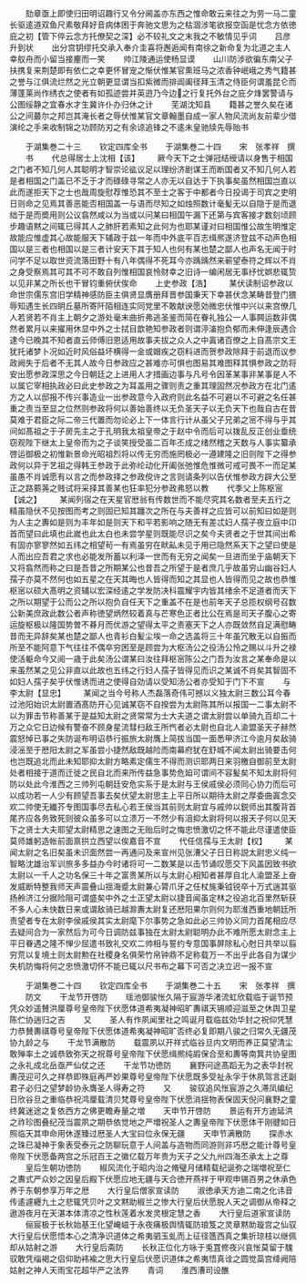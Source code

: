 <!-- { "loadSidebar": true } -->
　　劾章亟上即使归田明诏趣行又令分阃盖亦东西之惟命敢云来往之为劳一马二童长驱逺道双鱼尺素敬拜好音病体困于奔驰文思为之枯涸涉笔欲报空函是忧念方依徳庇之初【管下倅云念方托僚契之深】必不较礼文之末我之不敏情见乎词
　　吕彦升到状
　　出分宫钥缪托交承入奉介圭喜将邂逅闻有南徐之新命复为北道之主人幸舣舟而小留当接麈而一笑
　　帅江陵通运使杨显谟
　　山川防涉欲徧东南父子扶携复来荆楚即有依仁之幸更怀冒宠之惭伏惟某官熏班马之浓香钟岷峨之秀气籍甚之誉与江俱流烂然之光立朝更显谓当扣紫微而排阊阖径拜玉清之侍臣何谓羞昆仑而薄蓬莱尚作绣衣之使者有如孤迹尝并英逰乃今边之行复托外台之庇夕烽罢警请与公图绥静之宜春水才生冀许仆办归休之计
　　芜湖沈知县
　　籍甚之誉久矣在诸公之间蕞尔之邦岂其淹长者之辱伏惟某官文章翰墨自成一家人物风流尚友前辈少借演纶之手来收制锦之功顾防刃之有余谅追锋之不逺未皇驰牍先辱贻书





　　于湖集巻二十三
　　钦定四库全书
　　于湖集巻二十四
　　宋　张孝祥　撰
　　书
　　代总得居士上沈相【该】
　　厥今天下之士弹冠结绶请以身售于相国之门者不知几何人其聪明才智崇论谹议足以理纷济剧谋王而断国者又不知几何人若是者相国之门盖已不乏于才而碌碌寻常之人亦无以自达于下执事矣虽然相国岂直以此而遂拒天下之士也哉周旋慰荐惟恐其不至士之客于中都者今日投谒于司宾之吏明日则命之见焉其善恶能否相国盖一与语而尽知之如烛照数计毫髪无以自隐于是而退绌于是而奬用则公议翕然咸以为当或以问某曰相国午漏下还第与宾客接才数刻顷顾步趣语黙之间辄已得其人之肺肝若素知之此何为也耶某谨对曰相国惟公故生明惟定故能应惟虚其心故能服天下辅政于兹一年而中外底平百志缉熈遂济登兹不动声色相国以是三者也相国以是三者计安天下其于知人也何有某也楚之鄙人也声名无闻于时问学不足以取世资流落田野十有八年偶得不死耳今亦踽踽然来蕲望泰符之辉以不肖之身受察焉其可其不可不敢自列惟相国哀怜财幸之旧诗一编闲居无事纾忧娯悲辄贽以见非某之所长也干冒钧重俯伏俟命
　　上史参政【浩】
　　某伏读制诏参政以命世宗儒东宫旧学精神感防臣主俱贤显膺册拜晋参国秉天下幸甚伏念某畴昔登门猥辱知遇生长四眀丘墓所寄阡陌相连实同党里不敢献谀愿効微忠伏惟中兴以来宫僚几人若贤若不肖主上朝夕之游处毫末曲折弗逃圣鉴而简在眷礼独公一人事闗运数非偶然者累月以来擢用休显中外之士拭目歆艳知参政者则谓渟滀抱负郁而未伸逢辰遇合逮今已晚其不知者直云师傅旧恩适用故事夫拔之众人之中寘诸百僚之上自髙宗文王犹托诸梦卜况如近时风俗益坏横得一金或媢疾之窃料进而贺参政除拜于前退而议参政阙失于后者不无其人故今日参政应之甚难亦可惧也图易其难图释其惧参政之防将安出愿参政深思之今日朝廷之上进用人才措画边事与凡号令因革某事非某事是人不以属它宰相执政必曰此史参政之为耳盖用之骤则责之重其理固然况参政方在北门逺方之人以邸报不传兴事造业一出参政意今入政府则此名益不可避以不可避之名任甚重之责当至显之位然则参政将何以善始善终以无负圣天子以无负天下也哉自古在昔莫难于君臣之际二帝三代置而勿论必上下一体言行计从虽父子兄弟之宻不得与乎其间如髙祖之于子房先主之于孔明我太祖皇帝之于赵中令而后可以拨乱反正创业埀统窃观陛下继太上皇帝而为之子谈笑授受虽二百年丕成之绪然稽之天数与人事实纂承啓运御极之初惟新景命光昭祖烈将以传无穷而施罔极必一遵建隆之旧则陛下之得参政何以异于艺祖之得韩王参政于此弥纶动化开阖张弛惟危惟微可戒可畏不一而足某虽愚不肖诚愿有以言之而参政择之参政傥许之言则请条列以告伏惟参政方辟大公至正之路蒭荛之贱试将采择其善某也狂率犯分参政弗怒以教
　　代季父上陈枢宻【诚之】
　　某闻列宿之在天星官厯翁有传数世而不能尽究其名数者至夫五行之精虽隐伏不见按图而考之则固已知其躔次之所在与夫善祥之应皆可以前知曰如是则为人主之夀如是则为丰年如是则天下和平若影响之随无有差忒妇人孺子夜立庭中卬首而望曰此填也此嵗也此太白也未尝学星则既能尽识之矣今夫贤者之于世其间出希有固亦寥寥然如五纬之相望茍一有焉虽穷在畎畆未见于用已隐然系天下之望曰使是人而出应吾君之求也必能发所蓄以利泽一世而有无穷之闻矣一旦进而坐于庙朝天下又将翕然而称之曰是吾昔之所期某公也昔吾之所望于是者庶几乎故虽穷山幽谷妇人孺子亦莫不然何也如五星之在天其晦也人皆得而知之其显也人皆得而见之故也恭惟枢宻以硕大髙明之资辅以宏深经逺之学发防决科震耀宇内皆其绪余不足道者而天下之所以期望于公而公之所以抱负自任天下之重盖不在是也前年天子总揽权纲号召数公新美庶政此数公者声称徳望炳然较着真与芒寒色正者比公在焉是司天子腹心之寄运旋枢极以隆国势曽不朞月而优游之望得太平之责塞天下之人亦既敛然自足满慰畴昔而无异辞矣某也楚之鄙人也青衫白髪尘埃一命之选盖将三十年虽冗散无以自振而所至不能阿意下气往往不偶卒穷困至是顾尝为大枢汤公之役汤公怜之赐以斗升之禄使活躯命今又阅一歳于此矣汤公谓某曰汝往拜枢宻陈公之门吾为汝言之某奉命是以来虽然某之见公非直以此故也五纬之行妇人孺子皆得见而识之某诚不肖矣其智固不如妇人孺子矣乎伏惟诱而进之使得自効请以受知汤公者亦受知于门下不宣
　　与李太尉【显忠】
　　某闻之当今号称人杰磊落奇伟可撼以义独太尉三数公耳今春过池阳始识太尉置酒髙防开心见诚某窃不自揆尝为太尉陈其所以报国一二事太尉不以为罪击节称善某于是益知太尉之贤常常为士大夫道之谓太尉尝以单骑九百却二十万之众它日边候有警奋不顾身星流彗扫敌王所忾者必太尉也自北人渝盟圣天子赫然震怒悼已事之失防诞布明诏恭行振旅太尉膺上简拔当国一面悉甲济江今逾月矣敌骑浸滛至于厯阳太尉之军虽尝小捷然敌既越险而南幕府犹在舒城不闻太尉出骑要击何也岂既追北而此未知耶抑太尉方略素定儒生不得而测识耶两日来羽檄自御前至太尉处者相接于道而迁徙之民自北而来所传益急事势危廹可谓间不容髪矣不知太尉将何防以处此今淮西之三帅列屯朝廷安危实系于是太尉与王侯戚侯必须同心协力而后可以成功若一人少有顾望吾事去矣伏望太尉思主上平日所以期待太尉之厚委曲寘念交欢二帅使无纎芥专图国事尽去私心若王侯当其前则太尉宜与戚帅以鋭师出其腹背首尾齐应各务致死则彼众虽多可以立溃万一不然少有沮抑太尉将何以报天子何以见天下之贤士大夫耶望太尉精思之速图之无贻后时之悔忠愤激切之怀不能此尽谨遣使臣莫师雄躬造帐前面禀拱立西望以俟嘉音不宣
　　代任信孺与王太尉【权】
　　某闻太尉之名旧矣虽未识面然尝一再通问及来宣州见张漕父子日日称説太尉忠义纯一智略沈雄治军训旅多多益办今时诸将可一二数某是以击节诵叹愿交下风盖因致书欲太尉以一千人之功名保三十年之富贵某所以与太尉心相知者甚厚自北人渝盟圣上奋发威断特整我师天声震叠山揺海蹙太尉兼心膂爪牙之任杖旄秉钺锐卒十万式遄其驱扬舲济江分据险阻可谓盛矣中外之士正望太尉以捷音闻虽定林之役追北百里然斩获不多人心未快数日来或谓敌骑已越滁夀太尉复还厯阳果尔则何为耶淮西重地朝廷所责望者专在太尉李侯戚侯其实太尉麾下尔事势之急如此必三帅协义同力首尾相应尽去疑间合为一家然后为可今日调防兹事独在太尉太尉聪明办此不难所愿太尉念主上平日眷遇之隆不惮少屈遣书致礼交欢二帅相与誓约专意国事屏除私心尅日共举以翦穷荒以复境土则太尉勲在社稷身名俱荣竹帛钟鼎不足称载万一不出乎此各自为谋少失机防悔将何之忠愤激切怀不能已辄以尺书布之幕下可否之决立迟一报不宣













　　于湖集巻二十四
　　钦定四库全书
　　于湖集巻二十五
　　宋　张孝祥　撰
　　防文
　　干龙节开啓防
　　瑶池御骏怅久隔于宸游华渚流虹欣载临于诞节预凭众妙遥賛洪厘尊号皇帝陛下伏愿体道希夷凝神昭旷夀祺天锡顺迎滋至之休舆卫星陈伫协遄归之吉
　　又
　　圣人有作夙闻里社之鸣诞月载临兹効华封之祝仰凭慧力恭賛夀祺尊号皇帝陛下伏愿体道希夷凝神昭旷否终必复即期八骏之归常久无疆茂协九龄之与
　　干龙节满散防
　　载震夙以开祥式临谷旦内文明而养正莫望清尘敢殚率土之诚恭致弥天之祝尊号皇帝陛下伏愿缉熈纯嘏保合至和夀等南箕共协皇图之永礼成北岳亟严仙仗之还
　　干龙节功徳防
　　襄野问途髙蹈无为之表华封祝夀茂迎可久之祥恭即殊庭再严妙果尊号皇帝陛下伏愿既多受祉永孚于休夙驾言还副君子必归之望梦龄协永膺圣人得寿之符
　　又
　　骏驭追风怅宸游之久滞凤编纪日欣谷旦之重临恭祝鸿厘载清贝梵尊号皇帝陛下伏愿消揺物表保固天倪问襄野之童终冀迷途之复依西方之佛更瞻寿量之増
　　天申节开啓防
　　景运有开方迪延洪之祚珍图叠纪茂当震夙之期恭依觉地之严増祝圣人之夀皇帝陛下伏愿体干刚徤如日照临天其申命用休遂臻过厯圣人大宝曰位永保无疆
　　天申节满散防
　　探赤水之珠已凝神于象表受泰元之防聊玩意于人间盖与造物而同游则非巧厯之能计尊号皇帝陛下伏愿备两宫之乐冠百王之徽亿载万年贵为天子之父九州四海丕承太上之尊
　　皇后生朝功徳防
　　椒风流化于昭内治之脩璧月储精载纪诞弥之瑞増祝至仁之夀式严众妙之因皇后殿下伏愿应地无疆与天合徳开燕祥于甲观申锡百男之休承色养于东朝参享万年之厯
　　大行皇后僧家宣读防
　　淑徳承天方迪二南之化讳音传逺遽纒九土之悲辄凭贝叶之文黙助椒兰之惨大行皇后伏愿脱人天之调御从帝释之遨游夜月在天湛本体清凉之性秋莲着水发灵根定慧之香
　　大行皇后道家宣读防
　　俪宸极于长秋始基王化望崦嵫于永夜痛极舆情辄防琅笈之灵章黙助璇宫之仙驭大行皇后伏愿悟本心之清净识道体之希夷驷玉虬而上征径簉西真之集折琼枝以继佩却从姑射之游
　　大行皇后斋防
　　长秋正位化方咏于兎罝修夜兴哀怅莫留于騩驭敢凭缁褐之侣仰助袆褕之思大行皇后伏愿识道体之希夷悟真诠之圆觉蘂宫绛阙陪姑射之神人天雨宝花超华严之法界
　　青词
　　淮西漕司设醮
